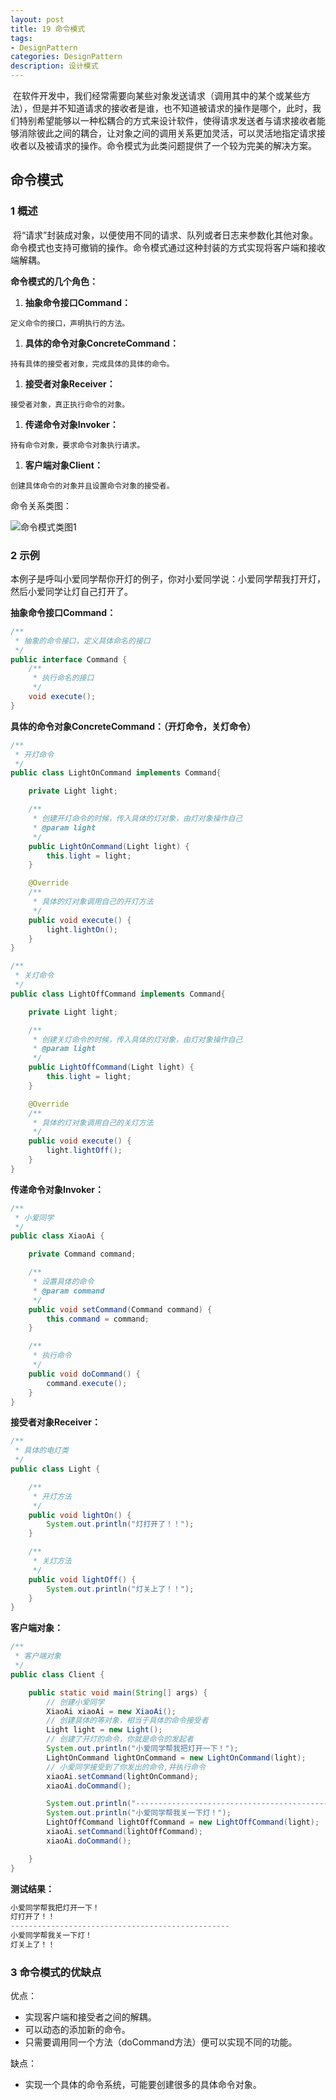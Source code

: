 ```yaml
---
layout: post
title: 19 命令模式
tags:
- DesignPattern
categories: DesignPattern
description: 设计模式
---
```


​	 在软件开发中，我们经常需要向某些对象发送请求（调用其中的某个或某些方法），但是并不知道请求的接收者是谁，也不知道被请求的操作是哪个，此时，我们特别希望能够以一种松耦合的方式来设计软件，使得请求发送者与请求接收者能够消除彼此之间的耦合，让对象之间的调用关系更加灵活，可以灵活地指定请求接收者以及被请求的操作。命令模式为此类问题提供了一个较为完美的解决方案。 

<!-- more --> 

## 命令模式

### 1 概述

​	 将“请求”封装成对象，以便使用不同的请求、队列或者日志来参数化其他对象。命令模式也支持可撤销的操作。命令模式通过这种封装的方式实现将客户端和接收端解耦。 

**命令模式的几个角色：**

1. **抽象命令接口Command：**

```properties
定义命令的接口，声明执行的方法。
```

1. **具体的命令对象ConcreteCommand：**

```properties
持有具体的接受者对象，完成具体的具体的命令。
```

1. **接受者对象Receiver：**

```properties
接受者对象，真正执行命令的对象。
```

1. **传递命令对象Invoker：**

```properties
持有命令对象，要求命令对象执行请求。
```

1. **客户端对象Client：**

```properties
创建具体命令的对象并且设置命令对象的接受者。
```

命令关系类图：

![命令模式类图1](/images/DesignPattern/DesignPattern_command.png)

### 2 示例

本例子是呼叫小爱同学帮你开灯的例子，你对小爱同学说：小爱同学帮我打开灯，然后小爱同学让灯自己打开了。 

**抽象命令接口Command：** 

```java
/**
 * 抽象的命令接口，定义具体命名的接口
 */
public interface Command {
    /**
     * 执行命名的接口
     */
    void execute();
}
```

**具体的命令对象ConcreteCommand：（开灯命令，关灯命令）** 

```java
/**
 * 开灯命令
 */
public class LightOnCommand implements Command{

    private Light light;

    /**
     * 创建开灯命令的时候，传入具体的灯对象，由灯对象操作自己
     * @param light
     */
    public LightOnCommand(Light light) {
        this.light = light;
    }

    @Override
    /**
     * 具体的灯对象调用自己的开灯方法
     */
    public void execute() {
        light.lightOn();
    }
}
```

```java
/**
 * 关灯命令
 */
public class LightOffCommand implements Command{

    private Light light;

    /**
     * 创建关灯命令的时候，传入具体的灯对象，由灯对象操作自己
     * @param light
     */
    public LightOffCommand(Light light) {
        this.light = light;
    }

    @Override
    /**
     * 具体的灯对象调用自己的关灯方法
     */
    public void execute() {
        light.lightOff();
    }
}
```

**传递命令对象Invoker：** 

```java
/**
 * 小爱同学
 */
public class XiaoAi {

    private Command command;

    /**
     * 设置具体的命令
     * @param command
     */
    public void setCommand(Command command) {
        this.command = command;
    }

    /**
     * 执行命令
     */
    public void doCommand() {
        command.execute();
    }
}
```

**接受者对象Receiver：** 

```java
/**
 * 具体的电灯类
 */
public class Light {

    /**
     * 开灯方法
     */
    public void lightOn() {
        System.out.println("灯打开了！！");
    }

    /**
     * 关灯方法
     */
    public void lightOff() {
        System.out.println("灯关上了！！");
    }
}
```

**客户端对象：** 

```java
/**
 * 客户端对象
 */
public class Client {

    public static void main(String[] args) {
        // 创建小爱同学
        XiaoAi xiaoAi = new XiaoAi();
        // 创建具体的等对象，相当于具体的命令接受者
        Light light = new Light();
        // 创建了开灯的命令，你就是命令的发起者
        System.out.println("小爱同学帮我把灯开一下！");
        LightOnCommand lightOnCommand = new LightOnCommand(light);
        // 小爱同学接受到了你发出的命令,并执行命令
        xiaoAi.setCommand(lightOnCommand);
        xiaoAi.doCommand();

        System.out.println("-------------------------------------------------");
        System.out.println("小爱同学帮我关一下灯！");
        LightOffCommand lightOffCommand = new LightOffCommand(light);
        xiaoAi.setCommand(lightOffCommand);
        xiaoAi.doCommand();

    }
}
```

**测试结果：** 

```java
小爱同学帮我把灯开一下！
灯打开了！！
-------------------------------------------------
小爱同学帮我关一下灯！
灯关上了！！
```

### 3 命令模式的优缺点

优点：

- 实现客户端和接受者之间的解耦。
- 可以动态的添加新的命令。
- 只需要调用同一个方法（doCommand方法）便可以实现不同的功能。

缺点：

- 实现一个具体的命令系统，可能要创建很多的具体命令对象。



​	